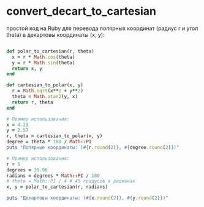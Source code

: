 # convert_decart_to_cartesian
простой код на Ruby для перевода полярных координат (радиус r и угол theta) в декартовы координаты (x, y):

``` ruby

def polar_to_cartesian(r, theta)
  x = r * Math.cos(theta)
  y = r * Math.sin(theta)
  return x, y
end

def cartesian_to_polar(x, y)
  r = Math.sqrt(x**2 + y**2)
  theta = Math.atan2(y, x)
  return r, theta
end

# Пример использования:
x = 4.29
y = 2.57
r, theta = cartesian_to_polar(x, y)
degree = theta * 180 / Math::PI
puts "Полярные координаты: (#{r.round(2)}, #{degree.round(2)})"

# Пример использования:
r = 5
degrees = 30.96
radians = degrees * Math::PI / 180
# theta = Math::PI / 4 # 45 градусов в радианах
x, y = polar_to_cartesian(r, radians)

puts "Декартовы координаты: (#{x.round(2)}, #{y.round(2)})"

```
